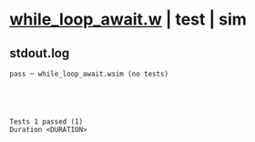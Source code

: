 # [while_loop_await.w](../../../../examples/tests/valid/while_loop_await.w) | test | sim

## stdout.log
```log
pass ─ while_loop_await.wsim (no tests)
 




Tests 1 passed (1) 
Duration <DURATION>

```

